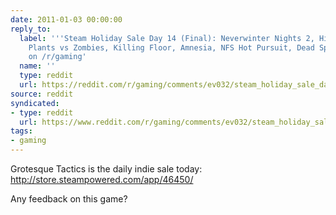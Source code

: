 ```yaml
---
date: 2011-01-03 00:00:00
reply_to:
  label: '''Steam Holiday Sale Day 14 (Final): Neverwinter Nights 2, Hitman, L4D2,
    Plants vs Zombies, Killing Floor, Amnesia, NFS Hot Pursuit, Dead Space, more''
    on /r/gaming'
  name: ''
  type: reddit
  url: https://reddit.com/r/gaming/comments/ev032/steam_holiday_sale_day_14_final_neverwinter/
source: reddit
syndicated:
- type: reddit
  url: https://www.reddit.com/r/gaming/comments/ev032/steam_holiday_sale_day_14_final_neverwinter/c1b5x0z/
tags:
- gaming
---
```


Grotesque Tactics is the daily indie sale today:
http://store.steampowered.com/app/46450/

Any feedback on this game?